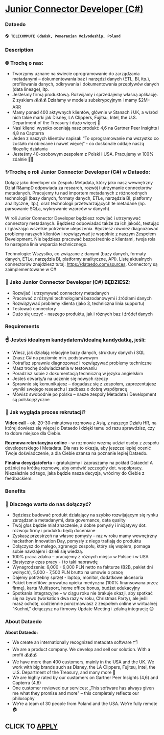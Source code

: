 # [Junior Connector Developer (C#)](https://www.remotewlb.com/apply/junior-connector-developer-c)  
### Dataedo  
#### `🌎 TELECOMMUTE Gdańsk, Pomeranian Voivodeship, Poland`  

### **Description**

### 🌐 Trochę o nas:

  * Tworzymy uznane na świecie oprogramowanie do zarządzania metadanymi – dokumentowania baz i narzędzi danych (ETL, BI, itp.), profilowania danych, odkrywania i dokumentowania przepływów danych (data lineage), itp. 
  * Jesteśmy firmą produktową. Rozwijamy i sprzedajemy własną aplikację. Z zyskiem 💰💰💰 Działamy w modelu subskrypcyjnym i mamy $2M+ ARR 
  * Mamy ponad 400 aktywnych klientów, głównie w Stanach i UK, a wśród nich takie marki jak Disney, LA Clippers, Fujitsu, Intel, the U.S. Department of the Treasury i dużo więcej 🚀 
  * Nasi klienci wysoko oceniają nasz produkt: 4,6 na Gartner Peer Insights i 4,8 na Capterra 
  * Jeden z naszych klientów napisał: “To oprogramowanie ma wszystko co zostało mi obiecane i nawet więcej” - co doskonale oddaje naszą filozofię działania 
  * Jesteśmy 40-osobowym zespołem z Polski i USA. Pracujemy w 100% zdalnie 🐱‍💻 

### ✨Trochę o roli Junior Connector Developer (C#) w Dataedo:

Dołącz jako developer do Zespołu Metadata, który jako nasz wewnętrzny Dział R&ampD odpowiada za research, rozwój i utrzymanie connectorów metadanych. Pracujemy tu nad importem metadanych z różnorodnych technologii (bazy danych, formaty danych, ETLe, narzędzia BI, platformy analityczne, itp.), oraz technologii przetwarzających te metadane (np. parsowanie SQLa, wykrywanie wzorców w danych).

W roli Junior Connector Developer będziesz rozwijać i utrzymywać connectory metadanych. Będziesz odpowiadać także za ich jakość, testując i zgłaszając wszelkie potrzebne ulepszenia. Będziesz również diagnozować problemy naszych klientów i rozwiązywać je wspólnie z naszym Zespołem Development. Nie będziesz pracować bezpośrednio z klientami, twoja rola to następna linia wsparcia technicznego.

Technologie: Wszystko, co związane z danymi (bazy danych, formaty danych, ETLe, narzędzia BI, platformy analityczne, API). Listę aktualnych connectorów znajdziesz tutaj: https://dataedo.com/sources. Connectory są zaimplementowane w C#

### 🎯 Jako Junior Connector Developer (C#) BĘDZIESZ:

  * Rozwijać i utrzymywać connectory metadanych
  * Pracować z różnymi technologiami bazodanowymi i źródłami danych
  * Rozwiązywać problemy klienta (jako 3, techniczna linia supportu)
  * Testować connectory
  * Dużo się uczyć - naszego produktu, jak i różnych baz i źródeł danych

### **Requirements**

### ☝️ Jesteś idealnym kandydatem/idealną kandydatką, jeśli:

  * Wiesz, jak działają relacyjne bazy danych, struktury danych i SQL 
  * Znasz C# na poziomie min. podstawowym
  * Potrafisz sprawnie diagnozować i rozwiązywać problemy techniczne
  * Masz trochę doświadczenia w testowaniu
  * Poradzisz sobie z dokumentacją techniczną w języku angielskim 
  * Jesteś otwarty/a na uczenie się nowych rzeczy 
  * Sprawnie się komunikujesz – dogadasz się z zespołem, zaprezentujesz wyniki swojego researchu i zadbasz o dobrą współpracę 
  * Mówisz swobodnie po polsku – nasze zespoły Metadata i Development są polskojęzyczne 

### 📅 Jak wygląda proces rekrutacji?

**Video call** – ok. 20-30-minutowa rozmowa z Asią, z naszego Działu HR, na której dowiesz się więcej o Dataedo i dzięki temu od razu sprawdzisz, czy to dobre miejsce dla Ciebie.

**Rozmowa rekrutacyjna online** – w rozmowie wezmą udział osoby z zespołu developerskiego i Metadata. Dla nas to okazja, aby jeszcze lepiej ocenić Twoje doświadczenie, a dla Ciebie szansa na poznanie lepiej Dataedo.

**Finalna decyzja/oferta** \- gratulujemy i zapraszamy na pokład Dataedo! A później na krótką rozmowę, aby omówić szczegóły dot. współpracy. Niezależnie od tego, jaka będzie nasza decyzja, wrócimy do Ciebie z feedbackiem.  

### **Benefits**

### 📝 Dlaczego warto do nas dołączyć?

  * Będziesz budować produkt działający na szybko rozwijającym się rynku zarządzania metadanymi, data governance, data quality 
  * Twój głos będzie miał znaczenie, a dobre pomysły i inicjatywy dot. rozwoju firmy i produktu będą doceniane 
  * Zyskasz przestrzeń na własne pomysły – raz w roku mamy wewnętrzny hackathon Innovation Day, pomysły z niego trafiają do produktu
  * Dołączysz do małego, zgranego zespołu, który się wspiera, pomaga sobie nawzajem i dzieli się wiedzą. 
  * 100% praca zdalna – pracujemy z różnych miejsc w Polsce i w USA 
  * Elastyczny czas pracy - i to taki naprawdę 
  * Wynagrodzenie: 6,000 - 9,000 PLN netto na fakturze (B2B, pakiet dni wolnych), 5,000 - 7,500 PLN brutto na umowie o pracę 
  * Dajemy potrzebny sprzęt - laptop, monitor, dodatkowe akcesoria 
  * Pakiet benefitów: prywatna opieka medyczna (100% finansowana przez firmę), karta Multisport, home office bonus, budżet edukacyjny 
  * Spotkania integracyjne – w ciągu roku nie brakuje okazji, aby spotkać się na żywo (workation dwa razy w roku, Christmas Party), ale jeśli masz ochotę, codziennie porozmawiasz z zespołem online w wirtualnej "Kuchni," dołączysz na firmowy Update Meeting i zdalną integrację 😉 

### **About Dataedo**

 **About Dataedo:**

  * We create an internationally recognized metadata software 🗂️
  * We are a product company. We develop and sell our solution. With a profit 💰💰💰
  * We have more than 400 customers, mainly in the USA and the UK. We work with big brands such as Disney, the LA Clippers, Fujitsu, Intel, the U.S. Department of the Treasury, and many more 🚀
  * We are highly rated by our customers on Gartner Peer Insights (4,6) and Capterra (4,8)
  * One customer reviewed our services: „This software has always given me what they promise and more" – this completely reflects our philosophy
  * We’re a team of 30 people from Poland and the USA. We're fully remote 🏠 

  
## CLICK TO [APPLY](https://www.remotewlb.com/apply/junior-connector-developer-c)

